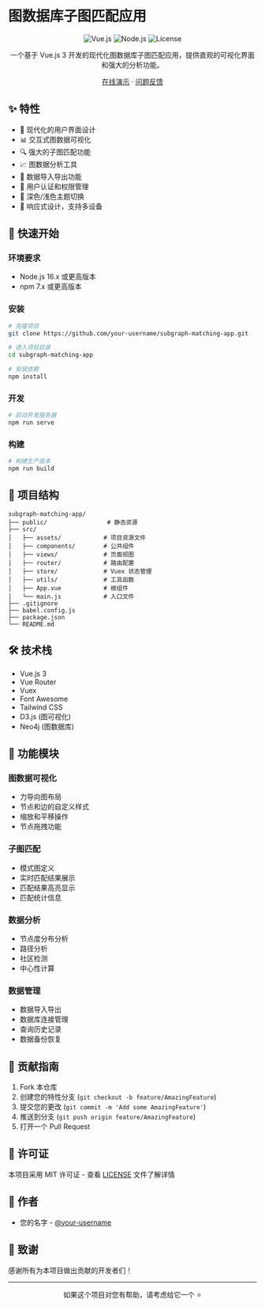 # 图数据库子图匹配应用

<div align="center">

![Vue.js](https://img.shields.io/badge/Vue.js-3.x-4FC08D?logo=vue.js)
![Node.js](https://img.shields.io/badge/Node.js-16.x-339933?logo=node.js)
![License](https://img.shields.io/badge/License-MIT-blue)

一个基于 Vue.js 3 开发的现代化图数据库子图匹配应用，提供直观的可视化界面和强大的分析功能。

[在线演示](https://your-demo-url.com) · [问题反馈](https://github.com/your-username/subgraph-matching-app/issues)

</div>

## ✨ 特性

- 🎨 现代化的用户界面设计
- 📊 交互式图数据可视化
- 🔍 强大的子图匹配功能
- 📈 图数据分析工具
- 💾 数据导入导出功能
- 🔐 用户认证和权限管理
- 🌙 深色/浅色主题切换
- 📱 响应式设计，支持多设备

## 🚀 快速开始

### 环境要求

- Node.js 16.x 或更高版本
- npm 7.x 或更高版本

### 安装

```bash
# 克隆项目
git clone https://github.com/your-username/subgraph-matching-app.git

# 进入项目目录
cd subgraph-matching-app

# 安装依赖
npm install
```

### 开发

```bash
# 启动开发服务器
npm run serve
```

### 构建

```bash
# 构建生产版本
npm run build
```

## 📁 项目结构

```
subgraph-matching-app/
├── public/                 # 静态资源
├── src/
│   ├── assets/            # 项目资源文件
│   ├── components/        # 公共组件
│   ├── views/             # 页面视图
│   ├── router/            # 路由配置
│   ├── store/             # Vuex 状态管理
│   ├── utils/             # 工具函数
│   ├── App.vue            # 根组件
│   └── main.js            # 入口文件
├── .gitignore
├── babel.config.js
├── package.json
└── README.md
```

## 🛠️ 技术栈

- Vue.js 3
- Vue Router
- Vuex
- Font Awesome
- Tailwind CSS
- D3.js (图可视化)
- Neo4j (图数据库)

## 📝 功能模块

### 图数据可视化
- 力导向图布局
- 节点和边的自定义样式
- 缩放和平移操作
- 节点拖拽功能

### 子图匹配
- 模式图定义
- 实时匹配结果展示
- 匹配结果高亮显示
- 匹配统计信息

### 数据分析
- 节点度分布分析
- 路径分析
- 社区检测
- 中心性计算

### 数据管理
- 数据导入导出
- 数据库连接管理
- 查询历史记录
- 数据备份恢复

## 🤝 贡献指南

1. Fork 本仓库
2. 创建您的特性分支 (`git checkout -b feature/AmazingFeature`)
3. 提交您的更改 (`git commit -m 'Add some AmazingFeature'`)
4. 推送到分支 (`git push origin feature/AmazingFeature`)
5. 打开一个 Pull Request

## 📄 许可证

本项目采用 MIT 许可证 - 查看 [LICENSE](LICENSE) 文件了解详情

## 👥 作者

- 您的名字 - [@your-username](https://github.com/your-username)

## 🙏 致谢

感谢所有为本项目做出贡献的开发者们！

---

<div align="center">
如果这个项目对您有帮助，请考虑给它一个 ⭐️
</div>
